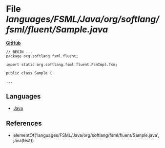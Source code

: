 # File _languages/FSML/Java/org/softlang/fsml/fluent/Sample.java_
**[GitHub](https://github.com/softlang/yas/blob/master/languages/FSML/Java/org/softlang/fsml/fluent/Sample.java)**
```
// BEGIN ...
package org.softlang.fsml.fluent;

import static org.softlang.fsml.fluent.FsmImpl.fsm;

public class Sample {
	
...
```

## Languages
* [Java](../languages/Java.md)

## References
* elementOf('languages/FSML/Java/org/softlang/fsml/fluent/Sample.java',java(text))
